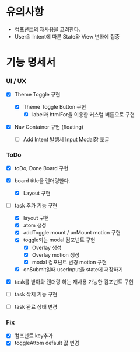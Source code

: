 # 유의사항

- 컴포넌트의 재사용을 고려한다.
- User의 Intent에 따른 State와 View 변화에 집중

# 기능 명세서

### UI / UX

- [x] Theme Toggle 구현

  - [x] Theme Toggle Button 구현
    - [x] label과 htmlFor을 이용한 커스텀 버튼으로 구현

- [x] Nav Container 구현 (floating)
  - [ ] Add Intent 발생시 Input Modal창 토글

### ToDo

- [x] toDo, Done Board 구현
- [x] board title을 렌더링한다.

  - [x] Layout 구현

- [ ] task 추가 기능 구현

  - [x] layout 구현
  - [x] atom 생성
  - [x] addToggle mount / unMount motion 구현
  - [x] toggle되는 modal 컴포넌트 구현
    - [x] Overlay 생성
    - [x] Overlay motion 생성
    - [x] modal 컴포넌트 변경 motion 구현
  - [x] onSubmit일때 userInput을 state에 저장하기

- [x] task를 받아와 렌더링 하는 재사용 가능한 컴포넌트 구현
- [ ] task 삭제 기능 구현
- [ ] task 완료 상태 변경

### Fix

- [x] 컴포넌트 key추가
- [x] toggleAttom default 값 변경

